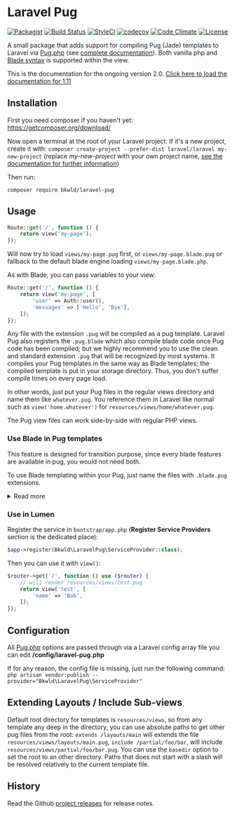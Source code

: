 # Laravel Pug

[![Packagist](https://img.shields.io/packagist/v/bkwld/laravel-pug.svg)](https://packagist.org/packages/bkwld/laravel-pug)
[![Build Status](https://travis-ci.org/BKWLD/laravel-pug.svg?branch=master)](https://travis-ci.org/BKWLD/laravel-pug)
[![StyleCI](https://styleci.io/repos/63732751/shield?style=flat)](https://styleci.io/repos/63732751)
[![codecov](https://codecov.io/gh/BKWLD/laravel-pug/branch/master/graph/badge.svg)](https://codecov.io/gh/BKWLD/laravel-pug)
[![Code Climate](https://codeclimate.com/github/BKWLD/laravel-pug/badges/gpa.svg)](https://codeclimate.com/github/BKWLD/laravel-pug)
[![License](https://poser.pugx.org/bkwld/laravel-pug/license)](https://packagist.org/packages/bkwld/laravel-pug)

A small package that adds support for compiling Pug (Jade) templates
to Laravel via [Pug.php](https://github.com/pug-php/pug) (see [complete documentation](https://www.phug-lang.com/)).
Both vanilla php and [Blade syntax](https://laravel.com/docs/5.5/blade)
is supported within the view.

This is the documentation for the ongoing version 2.0. [Click here to load the documentation for 1.11](https://github.com/BKWLD/laravel-pug/tree/1.11.0#laravel-pug)

## Installation

First you need composer if you haven't yet: https://getcomposer.org/download/

Now open a terminal at the root of your Laravel project. If it's a new project,
create it with: `composer create-project --prefer-dist laravel/laravel my-new-project`
(replace *my-new-project* with your own project name,
[see the documentation for further information](https://laravel.com/docs/5.5#installing-laravel))

Then run:
```
composer require bkwld/laravel-pug
```

## Usage

```php
Route::get('/', function () {
    return view('my-page');
});
```

Will now try to load `views/my-page.pug` first, or `views/my-page.blade.pug`
or fallback to the default blade engine loading `views/my-page.blade.php`.

As with Blade, you can pass variables to your view:

```php
Route::get('/', function () {
    return view('my-page', [
        'user' => Auth::user(),
        'messages' => ['Hello', 'Bye'],
    ]);
});
```

Any file with the extension `.pug` will be compiled as a pug template.
Laravel Pug also registers the `.pug.blade` which also compile blade code
once Pug code has been compiled; but
we highly recommend you to use the clean and standard extension `.pug`
that will be recognized by most systems. It compiles your Pug templates
in the same way as Blade templates; the compiled template is put in your
storage directory. Thus, you don't suffer compile times on every page load.

In other words, just put your Pug files in the regular views directory
and name them like `whatever.pug`. You reference them in Laravel like normal
such as `view('home.whatever')` for `resources/views/home/whatever.pug`.

The Pug view files can work side-by-side with regular PHP views.

### Use Blade in Pug templates

This feature is designed for transition purpose, since every blade
features are available in pug, you would not need both.

To use Blade templating within your Pug, just name the files with
`.blade.pug` extensions.

<details>
 <summary>Read more</summary>

Be aware that this mode will first render your template with
pug, then give the output to render to blade, it means your template must
have a valid pug syntax and must render a valid blade template. This also
means blade directives are only available through pug text output, see the
example below:
```pug
| @if ($one === 1)
div $one = 1
| @endif
p {{ $two }}
```
If you render this with the following values: `['one' => 1, 'two' => 2]`, you
will get:
```html
<div>$one = 1</div>
<p>2</p>
```
PS: note that you would get the same output with the following pure pug code:
```pug
if one === 1
  div $one = 1
p=two
```
</details>

### Use in Lumen

Register the service in `bootstrap/app.php`
(**Register Service Providers** section is the dedicated place):

```php
$app->register(Bkwld\LaravelPug\ServiceProvider::class);
```

Then you can use it with `view()`:
```php
$router->get('/', function () use ($router) {
    // will render resources/views/test.pug
    return view('test', [
        'name' => 'Bob',
    ]);
});
```

## Configuration

All [Pug.php](https://github.com/pug-php/pug) options are passed through via
a Laravel config array file you can edit **/config/laravel-pug.php**

If for any reason, the config file is missing, just run the following command:
`php artisan vendor:publish --provider="Bkwld\LaravelPug\ServiceProvider"`


## Extending Layouts / Include Sub-views

Default root directory for templates is `resources/views`, so from any
template any deep in the directory, you can use absolute paths to get
other pug files from the root: `extends /layouts/main` will extends the file `resources/views/layouts/main.pug`, `include /partial/foo/bar`, will include `resources/views/partial/foo/bar.pug`. You can use the `basedir` option to set the root to an other directory. Paths that does not start with a slash will be resolved relatively to the current template file.


## History

Read the Github [project releases](https://github.com/BKWLD/laravel-pug/releases)
for release notes.
